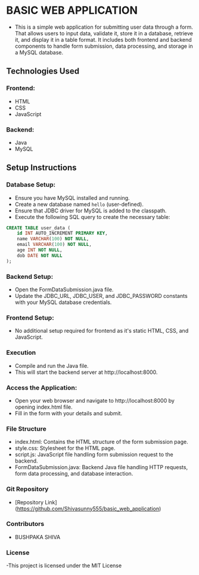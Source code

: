 # BASIC WEB APPLICATION

- This is a simple web application for submitting user data through a form. That allows users to input data, validate it, store it in a database, retrieve it, and display it in a table format. It includes both frontend and backend components to handle form submission, data processing, and storage in a MySQL database.

## Technologies Used

### Frontend:
- HTML
- CSS
- JavaScript

### Backend:
- Java
- MySQL

## Setup Instructions

### Database Setup:
- Ensure you have MySQL installed and running.
- Create a new database named `hello` (user-defined).
- Ensure that JDBC driver for MySQL is added to the classpath.
- Execute the following SQL query to create the necessary table:

```sql
CREATE TABLE user_data (
    id INT AUTO_INCREMENT PRIMARY KEY,
    name VARCHAR(100) NOT NULL,
    email VARCHAR(100) NOT NULL,
    age INT NOT NULL,
    dob DATE NOT NULL
);
```

### Backend Setup:
- Open the FormDataSubmission.java file.
- Update the JDBC_URL, JDBC_USER, and JDBC_PASSWORD constants with your MySQL database credentials.


### Frontend Setup:
- No additional setup required for frontend as it's static HTML, CSS, and JavaScript.

### Execution
- Compile and run the Java file.
- This will start the backend server at http://localhost:8000.

### Access the Application:
- Open your web browser and navigate to http://localhost:8000 by opening index.html file.
- Fill in the form with your details and submit.

### File Structure
- index.html: Contains the HTML structure of the form submission page.
- style.css: Stylesheet for the HTML page.
- script.js: JavaScript file handling form submission request to the backend.
- FormDataSubmission.java: Backend Java file handling HTTP requests, form data processing, and database interaction.

### Git Repository
- [Repository Link] (https://github.com/Shivasunny555/basic_web_application)

### Contributors
- BUSHPAKA SHIVA

### License
-This project is licensed under the MIT License
